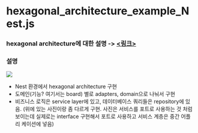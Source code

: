 # hexagonal_architecture_example_Nest.js

### hexagonal architecture에 대한 설명 -> [<링크>](https://joorrr.tistory.com/6)

### 설명

![](https://velog.velcdn.com/images/joo0/post/3d597ca8-6e3b-44b1-82eb-c96827250561/image.png)

- Nest 환경에서 hexagonal architecture 구현
- 도메인(기능? 여기서는 board) 별로 adapters, domain으로 나눠서 구현
- 비즈니스 로직은 service layer에 있고, 데이터베이스 쿼리들은 repository에 있음.
  (위에 있는 사진이랑 좀 다르게 구현. 사진은 서비스를 포트로 사용하는 것 처럼 보이는데 실제로는 interface 구현해서 포트로 사용하고 서비스 계층은 중간 어플리 케이션에 넣음)
